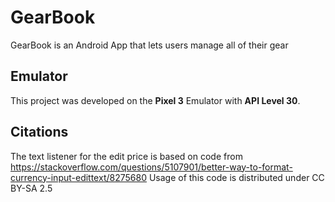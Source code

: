 # GearBook
GearBook is an Android App that lets users manage all of their gear

## Emulator
This project was developed on the **Pixel 3** Emulator with **API Level 30**. 

## Citations
The text listener for the edit price is based on code from https://stackoverflow.com/questions/5107901/better-way-to-format-currency-input-edittext/8275680
Usage of this code is distributed under CC BY-SA 2.5
